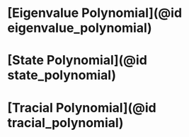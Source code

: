 # [Eigenvalue Polynomial](@id eigenvalue_polynomial)


# [State Polynomial](@id state_polynomial)

# [Tracial Polynomial](@id tracial_polynomial)
